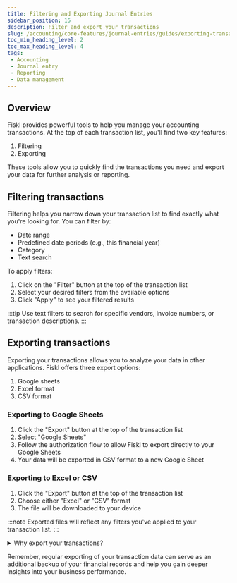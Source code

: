 ```yaml
---
title: Filtering and Exporting Journal Entries
sidebar_position: 16
description: Filter and export your transactions
slug: /accounting/core-features/journal-entries/guides/exporting-transactions
toc_min_heading_level: 2
toc_max_heading_level: 4
tags:
 - Accounting
 - Journal entry
 - Reporting
 - Data management
---
```


## Overview

Fiskl provides powerful tools to help you manage your accounting transactions. At the top of each transaction list, you'll find two key features:

1. Filtering
2. Exporting

These tools allow you to quickly find the transactions you need and export your data for further analysis or reporting.

## Filtering transactions

Filtering helps you narrow down your transaction list to find exactly what you're looking for. You can filter by:

- Date range
- Predefined date periods (e.g., this financial year)
- Category
- Text search

To apply filters:

1. Click on the "Filter" button at the top of the transaction list
2. Select your desired filters from the available options
3. Click "Apply" to see your filtered results

:::tip
Use text filters to search for specific vendors, invoice numbers, or transaction descriptions.
:::

## Exporting transactions

Exporting your transactions allows you to analyze your data in other applications. Fiskl offers three export options:

1. Google sheets
2. Excel format
3. CSV format

### Exporting to Google Sheets

1. Click the "Export" button at the top of the transaction list
2. Select "Google Sheets"
3. Follow the authorization flow to allow Fiskl to export directly to your Google Sheets
4. Your data will be exported in CSV format to a new Google Sheet

### Exporting to Excel or CSV

1. Click the "Export" button at the top of the transaction list
2. Choose either "Excel" or "CSV" format
3. The file will be downloaded to your device

:::note
Exported files will reflect any filters you've applied to your transaction list.
:::

<details>
<summary>Why export your transactions?</summary>

Exporting your transactions can be useful for:

- Creating custom reports
- Sharing data with your accountant or tax preparer
- Backing up your financial records
- Analyzing your business performance in spreadsheet software
- Making a backup before making significant adjustments


</details>

Remember, regular exporting of your transaction data can serve as an additional backup of your financial records and help you gain deeper insights into your business performance.
